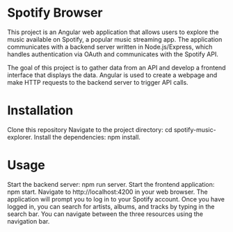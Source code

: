 # Spotify Browser 

This project is an Angular web application that allows users to explore the music available on Spotify, a popular music streaming app. The application communicates with a backend server written in Node.js/Express, which handles authentication via OAuth and communicates with the Spotify API.

The goal of this project is to gather data from an API and develop a frontend interface that displays the data. Angular is used to create a webpage and make HTTP requests to the backend server to trigger API calls.


# Installation

Clone this repository
Navigate to the project directory: cd spotify-music-explorer.
Install the dependencies: npm install.


# Usage


Start the backend server: npm run server.
Start the frontend application: npm start.
Navigate to http://localhost:4200 in your web browser.
The application will prompt you to log in to your Spotify account. Once you have logged in, you can search for artists, albums, and tracks by typing in the search bar. You can navigate between the three resources using the navigation bar.

